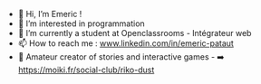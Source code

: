 - 👋 Hi, I’m Emeric !
- 👀 I’m interested in programmation
- 🌱 I’m currently a student at Openclassrooms - Intégrateur web
- 📫 How to reach me : www.linkedin.com/in/emeric-pataut
- 📖 Amateur creator of stories and interactive games
      - ➡️ https://moiki.fr/social-club/riko-dust

<!---
RikoDust/RikoDust is a ✨ special ✨ repository because its `README.md` (this file) appears on your GitHub profile.
You can click the Preview link to take a look at your changes.
--->
